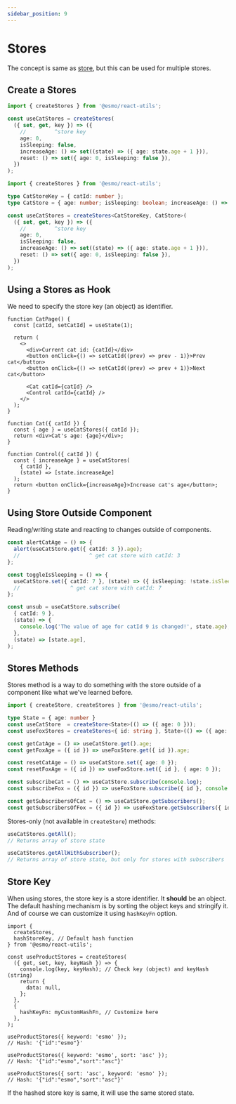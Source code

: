 ```yaml
---
sidebar_position: 9
---
```


# Stores

The concept is same as [store](/docs/store/introduction), but this can be used for multiple stores.

## Create a Stores

```ts
import { createStores } from '@esmo/react-utils';

const useCatStores = createStores(
  ({ set, get, key }) => ({
    //         ^store key
    age: 0,
    isSleeping: false,
    increaseAge: () => set((state) => ({ age: state.age + 1 })),
    reset: () => set({ age: 0, isSleeping: false }),
  })
);
```

```ts
import { createStores } from '@esmo/react-utils';

type CatStoreKey = { catId: number };
type CatStore = { age: number; isSleeping: boolean; increaseAge: () => void; reset: () => void };

const useCatStores = createStores<CatStoreKey, CatStore>(
  ({ set, get, key }) => ({
    //         ^store key
    age: 0,
    isSleeping: false,
    increaseAge: () => set((state) => ({ age: state.age + 1 })),
    reset: () => set({ age: 0, isSleeping: false }),
  })
);
```

## Using a Stores as Hook

We need to specify the store key (an object) as identifier.

```tsx {17,23}
function CatPage() {
  const [catId, setCatId] = useState(1);

  return (
    <>
      <div>Current cat id: {catId}</div>
      <button onClick={() => setCatId((prev) => prev - 1)}>Prev cat</button>
      <button onClick={() => setCatId((prev) => prev + 1)}>Next cat</button>

      <Cat catId={catId} />
      <Control catId={catId} />
    </>
  );
}

function Cat({ catId }) {
  const { age } = useCatStores({ catId });
  return <div>Cat's age: {age}</div>;
}

function Control({ catId }) {
  const { increaseAge } = useCatStores(
    { catId },
    (state) => [state.increaseAge]
  );
  return <button onClick={increaseAge}>Increase cat's age</button>;
}
```

## Using Store Outside Component

Reading/writing state and reacting to changes outside of components.

```ts {2,7,12}
const alertCatAge = () => {
  alert(useCatStore.get({ catId: 3 }).age);
  //                      ^ get cat store with catId: 3
};

const toggleIsSleeping = () => {
  useCatStore.set({ catId: 7 }, (state) => ({ isSleeping: !state.isSleeping }));
  //                ^ get cat store with catId: 7
};

const unsub = useCatStore.subscribe(
  { catId: 9 },
  (state) => {
    console.log('The value of age for catId 9 is changed!', state.age);
  },
  (state) => [state.age],
);
```

## Stores Methods

Stores method is a way to do something with the store outside of a component like what we've learned before.

```ts {8,11,14,17}
import { createStore, createStores } from '@esmo/react-utils';

type State = { age: number }
const useCatStore  = createStore<State>(() => ({ age: 0 }));
const useFoxStores = createStores<{ id: string }, State>(() => ({ age: 0 }));

const getCatAge = () => useCatStore.get().age;
const getFoxAge = ({ id }) => useFoxStore.get({ id }).age;

const resetCatAge = () => useCatStore.set({ age: 0 });
const resetFoxAge = ({ id }) => useFoxStore.set({ id }, { age: 0 });

const subscribeCat = () => useCatStore.subscribe(console.log);
const subscribeFox = ({ id }) => useFoxStore.subscribe({ id }, console.log);

const getSubscribersOfCat = () => useCatStore.getSubscribers();
const getSubscribersOfFox = ({ id }) => useFoxStore.getSubscribers({ id });
```

Stores-only (not available in `createStore`) methods:

```ts
useCatStores.getAll();
// Returns array of store state

useCatStores.getAllWithSubscriber();
// Returns array of store state, but only for stores with subscribers
```

## Store Key

When using stores, the store key is a store identifier. It **should** be an object.
The default hashing mechanism is by sorting the object keys and stringify it.
And of course we can customize it using `hashKeyFn` option.

```tsx {14}
import {
  createStores,
  hashStoreKey, // Default hash function
} from '@esmo/react-utils';

const useProductStores = createStores(
  ({ get, set, key, keyHash }) => {
    console.log(key, keyHash); // Check key (object) and keyHash (string)
    return {
      data: null,
    };
  },
  {
    hashKeyFn: myCustomHashFn, // Customize here
  },
);

useProductStores({ keyword: 'esmo' });
// Hash: '{"id":"esmo"}'

useProductStores({ keyword: 'esmo', sort: 'asc' });
// Hash: '{"id":"esmo","sort":"asc"}'

useProductStores({ sort: 'asc', keyword: 'esmo' });
// Hash: '{"id":"esmo","sort":"asc"}'
```

If the hashed store key is same, it will use the same stored state.